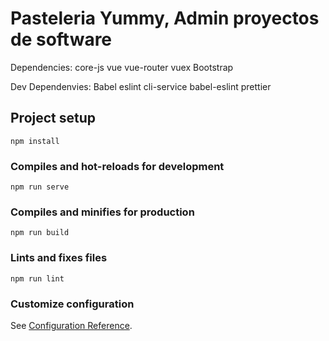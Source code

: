 # Pasteleria Yummy, Admin proyectos de software
Dependencies: 
  core-js
  vue
  vue-router
  vuex
  Bootstrap
  
Dev Dependenvies:
  Babel
  eslint
  cli-service
  babel-eslint
  prettier

## Project setup
```
npm install
```

### Compiles and hot-reloads for development
```
npm run serve
```

### Compiles and minifies for production
```
npm run build
```

### Lints and fixes files
```
npm run lint
```

### Customize configuration
See [Configuration Reference](https://cli.vuejs.org/config/).
